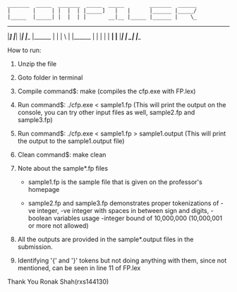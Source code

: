 	_______  _____  _______  _____  _____        _______  ______
	|       |     | |  |  | |_____]   |   |      |______ |_____/
	|_____  |_____| |  |  | |       __|__ |_____ |______ |    \_


  _____  _     _ _______ _______ _______       _____  __   _ _______
 |_____] |_____| |_____| |______ |______      |     | | \  | |______
 |       |     | |     | ______| |______      |_____| |  \_| |______


How to run:

1. Unzip the file

2. Goto folder in terminal

3. Compile command$: make
		(compiles the cfp.exe with FP.lex)

4. Run command$: ./cfp.exe < sample1.fp 
		(This will print the output on the console, you can try other input files as well, sample2.fp and sample3.fp)

5. Run command$: ./cfp.exe < sample1.fp > sample1.output
		(This will print the output to the sample1.output file)

6. Clean command$: make clean
		
7. Note about the sample*.fp files

   - sample1.fp is the sample file that is given on the professor's homepage

   - sample2.fp and sample3.fp demonstrates proper tokenizations of 
	 -ve integer,
	 -ve integer with spaces in between sign and digits,
	 -boolean variables usage
	 -integer bound of 10,000,000 (10,000,001 or more not allowed)


7. All the outputs are provided in the sample*.output files in the submission.

8. Identifying '{' and '}' tokens but not doing anything with them, since not mentioned, can be seen in line 11 of FP.lex

Thank You 
Ronak Shah(rxs144130)
